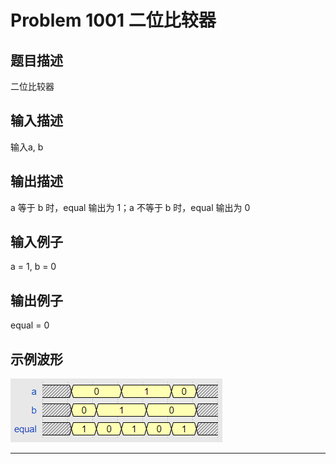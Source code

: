 # Problem 1001 二位比较器

## 题目描述
二位比较器

## 输入描述
输入a, b

## 输出描述
a 等于 b 时，equal 输出为 1；a 不等于 b 时，equal 输出为 0

## 输入例子
a = 1, b = 0

## 输出例子
equal = 0

## 示例波形
![Problem 1001 二位比较器的波形示意][wave]

----------
[wave]:./prb-1001-compare-wave.png "Problem 1001 二位比较器的波形示意"
